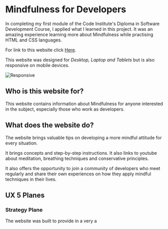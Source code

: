# Mindfulness for Developers

In completing my first module of the Code Institute's Diploma in Software Development Course, I applied what I learned in this project.
It was an amazing experience learning more about Mindfulness while practising HTML and CSS languages.

For link to this website click [Here](https://muniquemc.github.io/mindfulness-for-developers/).

This website was designed for *Desktop, Laptop and Tablets* but is also responsive on mobile devices.

![Responsive](mindfulness-for-developers/assets/images/responsive.jpg)

## Who is this website for?

This website contains information about Mindfulness for anyone interested in the subject, especially those who work as developers.

## What does the website do?

The website brings valuable tips on developing a more mindful attitude for every situation.

It brings concepts and step-by-step instructions. It also links to youtube about meditation, breathing techniques and conservative principles.

It also offers the opportunity to join a community of developers who meet regularly and share their own experiences on how they apply mindful techniques in their lives.

## UX 5 Planes

### Strategy Plane

The website was built to provide in a very a
